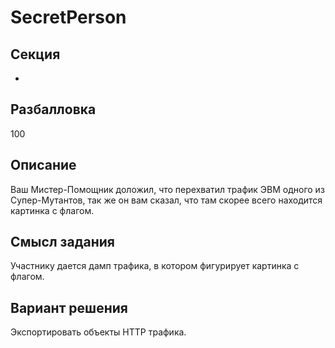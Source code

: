 # SecretPerson

## Секция
-

## Разбалловка
100

## Описание
Ваш Мистер-Помощник доложил, что перехватил трафик ЭВМ одного из Супер-Мутантов, так же он вам сказал,
что там скорее всего находится картинка с флагом.

## Смысл задания
Участнику дается дамп трафика, в котором фигурирует картинка с флагом.

## Вариант решения
Экспортировать объекты HTTP трафика.
